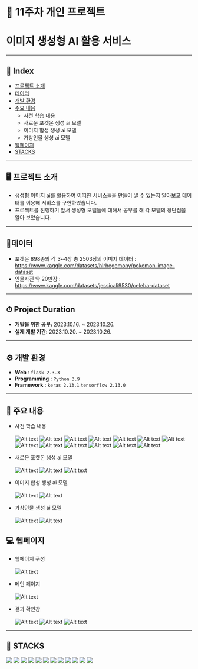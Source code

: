 # 🚩 11주차 개인 프로젝트 
# **이미지 생성형 AI 활용 서비스**
----------------------------------------------------------


## 📝 Index
- [프로젝트 소개](#🖥️-프로젝트-소개) 
- [데이터](#📂데이터)
- [개발 환경](#⚙️-개발-환경)
- [주요 내용](#📌-주요-내용)
    - 사전 학습 내용
    - 새로운 포켓몬 생성 ai 모델
    - 이미지 합성 생성 ai 모델
    - 가상인물 생성 ai 모델
- [웹페이지](#💻-웹페이지)
- [STACKS](#📓-stacks)

----------------------------------------------------------
## 🖥️ 프로젝트 소개
- 생성형 이미지 ai를 활용하여 어떠한 서비스들을 만들어 낼 수 있는지 알아보고 데이터를 이용해 서비스를 구현하였습니다.
- 프로젝트를 진행하기 앞서 생성형 모델들에 대해서 공부를 해 각 모델의 장단점을 알아 보았습니다.



----------------------------------------------------------

## 📂데이터
- 포켓몬 898종의 각 3~4장 총 2503장의 이미지 데이터 : https://www.kaggle.com/datasets/hlrhegemony/pokemon-image-dataset 
- 인물사진 약 20만장
 : https://www.kaggle.com/datasets/jessicali9530/celeba-dataset
 
----------------------------------------------------------
## ⏱ Project Duration

- **개발을 위한 공부:** 2023.10.16. ~ 2023.10.26.
- **실제 개발 기간:** 2023.10.20. ~ 2023.10.26.
----------------------------------------------------------
## ⚙️ 개발 환경
- **Web** : `flask 2.3.3`
- **Programming** : `Python 3.9`
- **Framework** : `keras 2.13.1` `tensorflow 2.13.0`


----------------------------------------------------------
## 📌 주요 내용
- 사전 학습 내용
    <br></br>
![Alt text](readme_img/image.png)
![Alt text](readme_img/image-1.png)
![Alt text](readme_img/image-2.png)
![Alt text](readme_img/image-3.png)
![Alt text](readme_img/image-4.png)
![Alt text](readme_img/image-5.png)
![Alt text](readme_img/image-6.png)
![Alt text](readme_img/image-7.png)
![Alt text](readme_img/image-8.png)
![Alt text](readme_img/image-9.png)
![Alt text](readme_img/image-10.png)
![Alt text](readme_img/image-11.png)
![Alt text](readme_img/image-12.png)

- 새로운 포켓몬 생성 ai 모델
    <br></br>
![Alt text](readme_img/image-14.png)
![Alt text](readme_img/image-13.png)
![Alt text](readme_img/image-15.png)

- 이미지 합성 생성 ai 모델
    <br></br>
![Alt text](readme_img/image-16.png)
![Alt text](readme_img/image-17.png)

- 가상인물 생성 ai 모델
    <br></br>
![Alt text](readme_img/image-18.png)
![Alt text](readme_img/image-19.png)

## 💻 웹페이지
- 웹페이지 구성
    <br></br>
![Alt text](readme_img/image-20.png)
- 메인 페이지
    <br></br>
![Alt text](readme_img/image-21.png)

- 결과 확인창
    <br></br>
![Alt text](readme_img/image-22.png)
![Alt text](readme_img/image-23.png)
![Alt text](readme_img/image-24.png)
----------------------------------------------------------
## 📓 STACKS
 <img src="https://img.shields.io/badge/Python-3776AB?style=for-the-badge&logo=Python&logoColor=white"> <img src="https://img.shields.io/badge/Jupyter-F37626?style=for-the-badge&logo=Jupyter&logoColor=white"> <img src="https://img.shields.io/badge/Pandas-150458?style=for-the-badge&logo=Pandas&logoColor=white"> <img src="https://img.shields.io/badge/html5-E34F26?style=for-the-badge&logo=html5&logoColor=white"> <img src="https://img.shields.io/badge/CSS3-EC407A?style=for-the-badge&logo=CSS3&logoColor=white"> <img src="https://img.shields.io/badge/numpy-013243?style=for-the-badge&logo=numpy&logoColor=white"> <img src="https://img.shields.io/badge/scikitlearn-F7931E?style=for-the-badge&logo=scikitlearn&logoColor=white"> <img src="https://img.shields.io/badge/opencv-EA7E20?style=for-the-badge&logo=opencv&logoColor=white"> <img src="https://img.shields.io/badge/keras-D00000?style=for-the-badge&logo=keras&logoColor=white"> <img src="https://img.shields.io/badge/flask-000000?style=for-the-badge&logo=flask&logoColor=white"> <img src="https://img.shields.io/badge/mariadb-003545?style=for-the-badge&logo=mariadb&logoColor=white">  <img src="https://img.shields.io/badge/tensorflow-FF6F00?style=for-the-badge&logo=tensorflow&logoColor=white"> 

